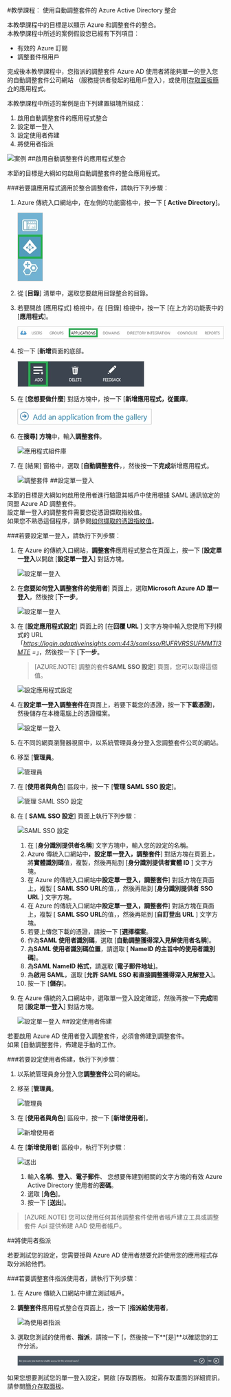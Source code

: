<properties 
    pageTitle="教學課程︰ 使用自動調整套件的 Azure Active Directory 整合 |Microsoft Azure"
    description="瞭解如何使用 Azure Active Directory 中的調整套件，若要啟用單一登入、 自動化佈建及其他功能 ！" 
    services="active-directory" 
    authors="jeevansd"  
    documentationCenter="na" 
    manager="femila"/>
<tags 
    ms.service="active-directory" 
    ms.devlang="na" 
    ms.topic="article" 
    ms.tgt_pltfrm="na" 
    ms.workload="identity" 
    ms.date="09/29/2016" 
    ms.author="jeedes" />

#<a name="tutorial-azure-active-directory-integration-with-adaptive-suite"></a>教學課程︰ 使用自動調整套件的 Azure Active Directory 整合

本教學課程中的目標是以顯示 Azure 和調整套件的整合。  
本教學課程中所述的案例假設您已經有下列項目︰

-   有效的 Azure 訂閱
-   調整套件租用戶

完成後本教學課程中，您指派的調整套件 Azure AD 使用者將能夠單一的登入您的自動調整套件公司網站 （服務提供者發起的租用戶登入），或使用[[存取面板簡介](active-directory-saas-access-panel-introduction.md)的應用程式。

本教學課程中所述的案例是由下列建置組塊所組成︰

1.  啟用自動調整套件的應用程式整合
2.  設定單一登入
3.  設定使用者佈建
4.  將使用者指派

![案例](./media/active-directory-saas-adaptive-suite-tutorial/IC805637.png "案例")
##<a name="enabling-the-application-integration-for-adaptive-suite"></a>啟用自動調整套件的應用程式整合

本節的目標是大綱如何啟用自動調整套件的整合應用程式。

###<a name="to-enable-the-application-integration-for-adaptive-suite-perform-the-following-steps"></a>若要讓應用程式適用於整合調整套件，請執行下列步驟︰

1.  Azure 傳統入口網站中，在左側的功能窗格中，按一下 [ **Active Directory**]。

    ![Active Directory](./media/active-directory-saas-adaptive-suite-tutorial/IC700993.png "Active Directory")

2.  從 [**目錄**] 清單中，選取您要啟用目錄整合的目錄。

3.  若要開啟 [應用程式] 檢視中，在 [目錄] 檢視中，按一下 [在上方的功能表中的 [**應用程式**]。

    ![應用程式](./media/active-directory-saas-adaptive-suite-tutorial/IC700994.png "應用程式")

4.  按一下 [**新增**頁面的底部。

    ![新增應用程式](./media/active-directory-saas-adaptive-suite-tutorial/IC749321.png "新增應用程式")

5.  在 [**您想要做什麼**] 對話方塊中，按一下 [**新增應用程式，從圖庫**。

    ![新增 gallerry 應用程式](./media/active-directory-saas-adaptive-suite-tutorial/IC749322.png "新增 gallerry 應用程式")

6.  在**搜尋] 方塊**中，輸入**調整套件**。

    ![應用程式組件庫](./media/active-directory-saas-adaptive-suite-tutorial/IC805638.png "應用程式組件庫")

7.  在 [結果] 窗格中，選取 [**自動調整套件**，，然後按一下**完成**新增應用程式。

    ![調整套件](./media/active-directory-saas-adaptive-suite-tutorial/IC805639.png "調整套件")
##<a name="configuring-single-sign-on"></a>設定單一登入

本節的目標是大綱如何啟用使用者進行驗證其帳戶中使用根據 SAML 通訊協定的同盟 Azure AD 調整套件。  
設定單一登入的調整套件需要您從憑證擷取指紋值。  
如果您不熟悉這個程序，請參閱[如何擷取的憑證指紋值](http://youtu.be/YKQF266SAxI)。

###<a name="to-configure-single-sign-on-perform-the-following-steps"></a>若要設定單一登入，請執行下列步驟︰

1.  在 Azure 的傳統入口網站，**調整套件**應用程式整合在頁面上，按一下 [**設定單一登入**以開啟 [**設定單一登入**] 對話方塊。

    ![設定單一登入](./media/active-directory-saas-adaptive-suite-tutorial/IC805640.png "設定單一登入")

2.  在**您要如何登入調整套件的使用者**] 頁面上，選取**Microsoft Azure AD 單一登入**，然後按 [**下一步**。

    ![設定單一登入](./media/active-directory-saas-adaptive-suite-tutorial/IC805641.png "設定單一登入")

3.  在 [**設定應用程式設定**] 頁面上的 [在**回覆 URL** ] 文字方塊中輸入您使用下列模式的 URL 「*https://login.adaptiveinsights.com:443/samlsso/RlJFRVRSSUFMMTI3MTE =*」，然後按一下 [**下一步**。

    >[AZURE.NOTE] 調整的套件**SAML SSO 設定**] 頁面，您可以取得這個值。

    ![設定應用程式設定](./media/active-directory-saas-adaptive-suite-tutorial/IC805642.png "設定應用程式設定")

4.  在**設定單一登入調整套件在**頁面上，若要下載您的憑證，按一下**下載憑證**]，然後儲存在本機電腦上的憑證檔案。

    ![設定單一登入](./media/active-directory-saas-adaptive-suite-tutorial/IC805643.png "設定單一登入")

5.  在不同的網頁瀏覽器視窗中，以系統管理員身分登入您調整套件公司的網站。

6.  移至 [**管理員**。

    ![管理員](./media/active-directory-saas-adaptive-suite-tutorial/IC805644.png "管理員")

7.  在 [**使用者與角色**] 區段中，按一下 [**管理 SAML SSO 設定**]。

    ![管理 SAML SSO 設定](./media/active-directory-saas-adaptive-suite-tutorial/IC805645.png "管理 SAML SSO 設定")

8.  在 [ **SAML SSO 設定**] 頁面上執行下列步驟︰

    ![SAML SSO 設定](./media/active-directory-saas-adaptive-suite-tutorial/IC805646.png "SAML SSO 設定")

    1.  在 [**身分識別提供者名稱**] 文字方塊中，輸入您的設定的名稱。
    2.  Azure 傳統入口網站中，**設定單一登入，調整套件**] 對話方塊在頁面上，將**實體識別碼**值，複製，然後再貼到 [**身分識別提供者實體 ID** ] 文字方塊。
    3.  在 Azure 的傳統入口網站中**設定單一登入，調整套件**] 對話方塊在頁面上，複製 [ **SAML SSO URL**的值，，然後再貼到 [**身分識別提供者 SSO URL** ] 文字方塊。
    4.  在 Azure 的傳統入口網站中**設定單一登入，調整套件**] 對話方塊在頁面上，複製 [ **SAML SSO URL**的值，，然後再貼到 [**自訂登出 URL** ] 文字方塊。
    5.  若要上傳您下載的憑證，請按一下 [**選擇檔案**。
    6.  作為**SAML 使用者識別碼**，選取 [**自動調整獲得深入見解使用者名稱**]。
    7.  為**SAML 使用者識別碼位置**，請選取 [ **NameID 的主旨中的使用者識別碼**]。
    8.  為**SAML NameID 格式**，請選取 [**電子郵件地址**]。
    9.  為**啟用 SAML**，選取 [**允許 SAML SSO 和直接調整獲得深入見解登入**]。
    10. 按一下 [**儲存**]。

9.  在 Azure 傳統的入口網站中，選取單一登入設定確認，然後再按一下**完成**關閉 [**設定單一登入**] 對話方塊。

    ![設定單一登入](./media/active-directory-saas-adaptive-suite-tutorial/IC805647.png "設定單一登入")
##<a name="configuring-user-provisioning"></a>設定使用者佈建

若要啟用 Azure AD 使用者登入調整套件，必須會佈建到調整套件。  
如果 [自動調整套件，佈建是手動的工作。

###<a name="to-configure-user-provisioning-perform-the-following-steps"></a>若要設定使用者佈建，執行下列步驟︰

1.  以系統管理員身分登入您**調整套件**公司的網站。

2.  移至 [**管理員**。

    ![管理員](./media/active-directory-saas-adaptive-suite-tutorial/IC805644.png "管理員")

3.  在 [**使用者與角色**] 區段中，按一下 [**新增使用者**]。

    ![新增使用者](./media/active-directory-saas-adaptive-suite-tutorial/IC805648.png "新增使用者")

4.  在 [**新增使用者**] 區段中，執行下列步驟︰

    ![送出](./media/active-directory-saas-adaptive-suite-tutorial/IC805649.png "送出")

    1.  輸入**名稱**、**登入**、**電子郵件**、 您想要佈建到相關的文字方塊的有效 Azure Active Directory 使用者的**密碼**。
    2.  選取 [**角色**]。
    3.  按一下 [**送出**]。

>[AZURE.NOTE] 您可以使用任何其他調整套件使用者帳戶建立工具或調整套件 Api 提供佈建 AAD 使用者帳戶。

##<a name="assigning-users"></a>將使用者指派

若要測試您的設定，您需要授與 Azure AD 使用者想要允許使用您的應用程式存取分派給他們。

###<a name="to-assign-users-to-adaptive-suite-perform-the-following-steps"></a>若要調整套件指派使用者，請執行下列步驟︰

1.  在 Azure 傳統入口網站中建立測試帳戶。

2.  **調整套件**應用程式整合在頁面上，按一下 [**指派給使用者**。

    ![為使用者指派](./media/active-directory-saas-adaptive-suite-tutorial/IC805650.png "為使用者指派")

3.  選取您測試的使用者、**指派**，請按一下 [，然後按一下**[是]**以確認您的工作分派。

    ![[是]](./media/active-directory-saas-adaptive-suite-tutorial/IC767830.png "[是]")

如果您想要測試您的單一登入設定，開啟 [存取面板。 如需存取畫面的詳細資訊，請參閱[簡介存取面板](active-directory-saas-access-panel-introduction.md)。
